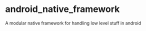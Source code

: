 android_native_framework
========================

A modular native framework for handling low level stuff in android
